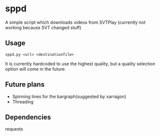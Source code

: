 # sppd
A simple script which downloads videos from SVTPlay
(currently not working because SVT changed stuff)

## Usage

	sppd.py <url> <destinationfile>
	
It is currently hardcoded to use the highest quality, but a quality selection option will come in the future.

## Future plans
 * Spinning lines for the bargraph(suggested by xarragon)
 * Threading
## Dependencies
requests
